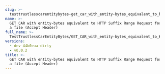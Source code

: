 ```yaml
---
slug: >-
  testtrustlesscarentitybytes-get_car_with_entity-bytes_equivalent_to_http_suffix_range_request_for_part_of_a_file_(accept_header)
name: >-
  GET CAR with entity-bytes equivalent to HTTP Suffix Range Request for part of
  a file (Accept Header)
full_name: >-
  TestTrustlessCarEntityBytes/GET_CAR_with_entity-bytes_equivalent_to_HTTP_Suffix_Range_Request_for_part_of_a_file_(Accept_Header)
versions:
  - dev-44b0eaa-dirty
  - v0.0.2
title: >-
  GET CAR with entity-bytes equivalent to HTTP Suffix Range Request for part of
  a file (Accept Header)
---
```


